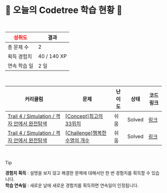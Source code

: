 # 🌲 오늘의 Codetree 학습 현황 🌲

<br />

| <span style="color:red;display:block;text-align:center;"> **성취도**</span> | 결과 |
|---|---|
| 총 문제 수 | 2 |
| 획득 경험치 | 40 / 140 XP |
| 연속 학습 일 | 2 일 |

<br />

|커리큘럼|문제|난이도|상태|코드 링크|
|---|---|---|---|---|
|[Trail 4 / Simulation / 격자 안에서 완전탐색](https://https://en.codetree.ai/trail-info/intermediate-low/)|[[Concept]최고의 33위치](https://https://en.codetree.ai/trails/complete/curated-cards/intro-best-place-of-33/)|쉬움|Solved|[링크](https://github.com/yooooonzzzzzang/Algo_seed/blob/main/250114/%EC%B5%9C%EA%B3%A0%EC%9D%98%2033%EC%9C%84%EC%B9%98/best-place-of-33.py)|
|[Trail 4 / Simulation / 격자 안에서 완전탐색](https://https://en.codetree.ai/trail-info/intermediate-low/)|[[Challenge]행복한 수열의 개수](https://https://en.codetree.ai/trails/complete/curated-cards/challenge-number-of-happy-sequence/)|쉬움|Solved|[링크](https://github.com/yooooonzzzzzang/Algo_seed/blob/main/250114/%ED%96%89%EB%B3%B5%ED%95%9C%20%EC%88%98%EC%97%B4%EC%9D%98%20%EA%B0%9C%EC%88%98/number-of-happy-sequence.py)|


<br />

> [!TIP]
> **경험치 획득** : 설명을 보지 않고 해결한 문제에 대해서만 한 번 경험치를 획득할 수 있습니다.  
> **학습 연속일** : 새로운 날에 새로운 경험치를 획득하면 연속일이 인정됩니다.

